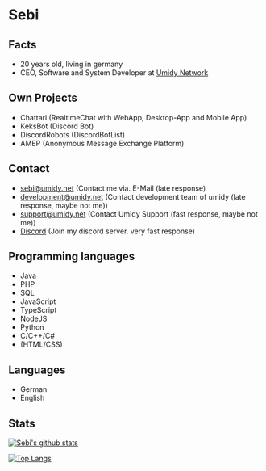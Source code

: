 # Sebi
## Facts
 - 20 years old, living in germany
 - CEO, Software and System Developer at [Umidy Network](https://umidy.net)

 ## Own Projects
  - Chattari (RealtimeChat with WebApp, Desktop-App and Mobile App)
  - KeksBot (Discord Bot)
  - DiscordRobots (DiscordBotList)
  - AMEP (Anonymous Message Exchange Platform)

## Contact
  - sebi@umidy.net (Contact me via. E-Mail (late response)
  - development@umidy.net (Contact development team of umidy (late response, maybe not me))
  - support@umidy.net (Contact Umidy Support (fast response, maybe not me))
  - [Discord](https://discord.gg/WdHpHYn) (Join my discord server. very fast response)

## Programming languages
  - Java
  - PHP
  - SQL
  - JavaScript
  - TypeScript
  - NodeJS
  - Python
  - C/C++/C#
  - (HTML/CSS)
  
## Languages
  - German
  - English
  
## Stats

[![Sebi's github stats](https://github-readme-stats.vercel.app/api?username=superSebi&theme=tokyonight)](https://github.com/superSebi/github-readme-stats)

[![Top Langs](https://github-readme-stats.vercel.app/api/top-langs/?username=superSebi&layout=compact&theme=tokyonight)](https://github.com/superSebi/github-readme-stats)
 

